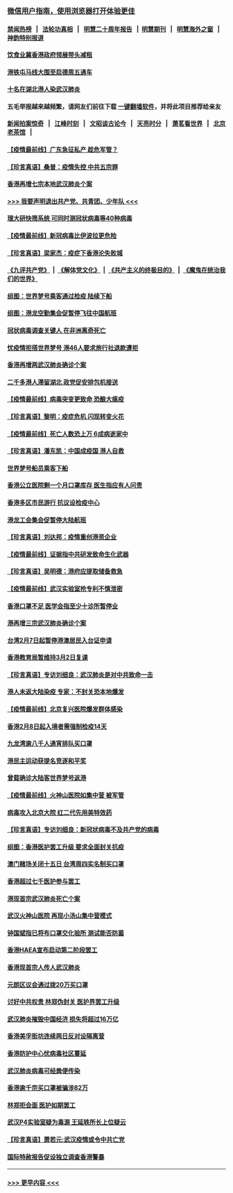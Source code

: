 ### [微信用户指南，使用浏览器打开体验更佳](https://github.com/gfw-breaker/banned-news1/blob/master/indexes/wechat-guide.md?t=0)
#### [禁闻热榜](热点新闻.md?t=0)  &nbsp;&nbsp;|&nbsp;&nbsp; [法轮功真相](https://github.com/gfw-breaker/truth/blob/master/README.md?t=0) &nbsp;&nbsp;|&nbsp;&nbsp; [明慧二十周年报告](https://github.com/gfw-breaker/mh-reports/blob/master/README.md?t=0) &nbsp;&nbsp;|&nbsp;&nbsp;[明慧期刊](https://github.com/gfw-breaker/mh-qikan) &nbsp;&nbsp;|&nbsp;&nbsp; [明慧海外之窗](https://github.com/gfw-breaker/mh-news/blob/master/README.md?t=0) &nbsp;&nbsp;|&nbsp;&nbsp; [神韵特别报道](https://github.com/gfw-breaker/mh-news/blob/master/shenyun.md?t=0)
#### [饮食业冀香港政府领展带头减租](../pages/nsc415/n11864876.md?t=02132322) 
#### [港铁屯马线大围至启德周五通车](../pages/nsc415/n11864842.md?t=02132322) 
#### [十名在湖北港人染武汉肺炎](../pages/nsc415/n11864807.md?t=02132322) 
#### 五毛举报越来越频繁，请网友们前往下载 [一键翻墙软件](https://github.com/gfw-breaker/ssr-accounts)，并将此项目推荐给亲友
#### [新闻拍案惊奇](https://github.com/gfw-breaker/banned-news1/blob/master/pages/link4.md) &nbsp;&nbsp;|&nbsp;&nbsp; [江峰时刻](https://github.com/gfw-breaker/banned-news1/blob/master/pages/link4.md) &nbsp;&nbsp;|&nbsp;&nbsp; [文昭谈古论今](https://github.com/gfw-breaker/banned-news1/blob/master/pages/link4.md) &nbsp;&nbsp;|&nbsp;&nbsp; [天亮时分](https://github.com/gfw-breaker/banned-news1/blob/master/pages/link4.md) &nbsp;&nbsp;|&nbsp;&nbsp; [萧茗看世界](https://github.com/gfw-breaker/banned-news1/blob/master/pages/link4.md) &nbsp;&nbsp;|&nbsp;&nbsp; [北京老茶馆](https://github.com/gfw-breaker/banned-news1/blob/master/pages/link4.md) &nbsp;&nbsp;|&nbsp;&nbsp; 
#### [【疫情最前线】广东急征私产 趁危军管？](../pages/nsc415/n11864205.md?t=02132322) 
#### [【珍言真语】桑普：疫情失控 中共五宗罪](../pages/nsc415/n11864157.md?t=02132322) 
#### [香港再增七宗本地武汉肺炎个案](../pages/nsc415/n11862405.md?t=02132322) 
#### [>>> 我要声明退出共产党、共青团、少年队 <<<](https://github.com/begood0513/goodnews/blob/master/quit/letter.md) 
#### [理大研快筛系统 可同时测冠状病毒等40种病毒](../pages/nsc415/n11862376.md?t=02132322) 
#### [【疫情最前线】新冠病毒比伊波拉更危险](../pages/nsc415/n11862199.md?t=02132322) 
#### [【珍言真语】梁家杰：疫症下香港沦失败城](../pages/nsc415/n11861588.md?t=02132322) 
#### [《九评共产党》](https://github.com/begood0513/9ping.md/blob/master/README.md) &nbsp;|&nbsp; [《解体党文化》](../../../../jtdwh.md/blob/master/README.md)  &nbsp;|&nbsp; [《共产主义的终极目的》](../../../../gczydzjmd.md/blob/master/README.md) &nbsp;|&nbsp; [《魔鬼在统治我们的世界》](../../../../mgztzwmdsj.md/blob/master/README.md) 
#### [组图：世界梦号乘客通过检疫 陆续下船](../pages/nsc415/n11858302.md?t=02132322) 
#### [组图：港龙空勤集会促暂停飞往中国航班](../pages/nsc415/n11858190.md?t=02132322) 
#### [冠状病毒调查关键人 在非洲离奇死亡](../pages/nsc415/n11859798.md?t=02132322) 
#### [忧疫情拒搭世界梦号 港46人要求旅行社退款遭拒](../pages/nsc415/n11859849.md?t=02132322) 
#### [香港再增两武汉肺炎确诊个案](../pages/nsc415/n11859833.md?t=02132322) 
#### [二千多港人滞留湖北 政党促安排包机接送](../pages/nsc415/n11859831.md?t=02132322) 
#### [【疫情最前线】病毒突变更致命 恐酿大瘟疫](../pages/nsc415/n11859604.md?t=02132322) 
#### [【珍言真语】黎明：疫症危机 闪现转变火花](../pages/nsc415/n11859199.md?t=02132322) 
#### [【疫情最前线】死亡人数恐上万 6成病逝家中](../pages/nsc415/n11856687.md?t=02132322) 
#### [【珍言真语】潘东凯：中国成疫国 港人自救](../pages/nsc415/n11856962.md?t=02132322) 
#### [世界梦号船员乘客下船](../pages/nsc415/n11856883.md?t=02132322) 
#### [香港公立医院剩一个月口罩库存 医生指应有人问责](../pages/nsc415/n11856875.md?t=02132322) 
#### [香港多区市民游行 抗议设检疫中心](../pages/nsc415/n11856866.md?t=02132322) 
#### [港龙工会集会促暂停大陆航班](../pages/nsc415/n11856840.md?t=02132322) 
#### [【珍言真语】刘达邦：疫情重创港资企业](../pages/nsc415/n11854274.md?t=02132322) 
#### [【疫情最前线】证据指中共研发致命生化武器](../pages/nsc415/n11853087.md?t=02132322) 
#### [【珍言真语】吴明德：港府应提取储备救急](../pages/nsc415/n11852734.md?t=02132322) 
#### [【疫情最前线】武汉实验室抢专利不慎泄密](../pages/nsc415/n11850310.md?t=02132322) 
#### [香港口罩不足 医学会指至少十诊所暂停业](../pages/nsc415/n11850301.md?t=02132322) 
#### [港再增三宗武汉肺炎确诊个案](../pages/nsc415/n11850328.md?t=02132322) 
#### [台湾2月7日起暂停港澳居民入台证申请](../pages/nsc415/n11850304.md?t=02132322) 
#### [香港教育局暂维持3月2日复课](../pages/nsc415/n11850260.md?t=02132322) 
#### [【珍言真语】专访刘细良：武汉肺炎是对中共致命一击](../pages/nsc415/n11849934.md?t=02132322) 
#### [港人未返大陆染疫 专家：不封关恐本地爆发](../pages/nsc415/n11848021.md?t=02132322) 
#### [【疫情最前线】北京复兴医院爆发群体感染](../pages/nsc415/n11847626.md?t=02132322) 
#### [香港2月8日起入境者需强制检疫14天](../pages/nsc415/n11847658.md?t=02132322) 
#### [九龙湾逾八千人通宵排队买口罩](../pages/nsc415/n11847647.md?t=02132322) 
#### [港民主运动获提名竞逐和平奖](../pages/nsc415/n11847633.md?t=02132322) 
#### [曾载确诊大陆客世界梦号返港](../pages/nsc415/n11847608.md?t=02132322) 
#### [【疫情最前线】火神山医院如集中营 被军管](../pages/nsc415/n11847524.md?t=02132322) 
#### [病毒攻入北京大院 红二代先用美特效药](../pages/nsc415/n11847427.md?t=02132322) 
#### [【珍言真语】专访刘细良：新冠状病毒不及共产党的病毒](../pages/nsc415/n11847164.md?t=02132322) 
#### [组图：香港医护罢工升级 要求全面封关抗疫](../pages/nsc415/n11844107.md?t=02132322) 
#### [澳门赌场关闭十五日 台湾周四实名制买口罩](../pages/nsc415/n11845083.md?t=02132322) 
#### [香港超过七千医护参与罢工](../pages/nsc415/n11845051.md?t=02132322) 
#### [港现首宗武汉肺炎死亡个案](../pages/nsc415/n11844998.md?t=02132322) 
#### [武汉火神山医院 再现小汤山集中营模式](../pages/nsc415/n11844763.md?t=02132322) 
#### [钟国斌指已将布口罩交化验所 测试能否防菌](../pages/nsc415/n11842783.md?t=02132322) 
#### [香港HAEA宣布启动第二阶段罢工](../pages/nsc415/n11842723.md?t=02132322) 
#### [香港现首宗人传人武汉肺炎](../pages/nsc415/n11842766.md?t=02132322) 
#### [元朗区议会通过拨20万买口罩](../pages/nsc415/n11842754.md?t=02132322) 
#### [讨好中共权贵 林郑伪封关 医护界罢工升级](../pages/nsc415/n11842359.md?t=02132322) 
#### [武汉肺炎摧毁中国经济 损失将超过16万亿](../pages/nsc415/n11839723.md?t=02132322) 
#### [香港美孚街坊连续两日反对设隔离营](../pages/nsc415/n11839962.md?t=02132322) 
#### [香港防护中心忧病毒社区蔓延](../pages/nsc415/n11839933.md?t=02132322) 
#### [武汉肺炎病毒可经粪便传染](../pages/nsc415/n11839939.md?t=02132322) 
#### [香港逾千宗买口罩被骗涉82万](../pages/nsc415/n11839914.md?t=02132322) 
#### [林郑拒会面 医护如期罢工](../pages/nsc415/n11839892.md?t=02132322) 
#### [武汉P4实验室疑为毒源 王延轶所长上位疑云](../pages/nsc415/n11835543.md?t=02132322) 
#### [【珍言真语】萧若元:武汉疫情或令中共亡党](../pages/nsc415/n11829394.md?t=02132322) 
#### [国际特赦报告促设独立调查香港警暴](../pages/nsc415/n11833845.md?t=02132322) 

----
#### [ >>> 更早内容 <<< ](../indexes/nsc415-earlier.md)
